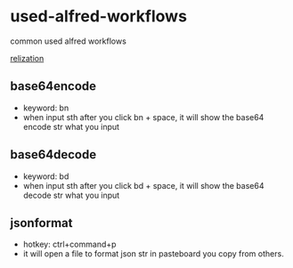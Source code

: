 # used-alfred-workflows
common used alfred workflows

[relization](https://blog.mashpolo.com/2020/07/06/4%E6%8A%80%E6%9C%AF%E7%AC%94%E8%AE%B0/%E5%88%9B%E5%BB%BAalfred%20workflow%E5%B1%95%E7%A4%BA%E7%BB%93%E6%9E%9C/)

## base64encode
- keyword: bn
- when input sth after you click bn + space, it will show the base64 encode str what you input

## base64decode
- keyword: bd
- when input sth after you click bd + space, it will show the base64 decode str what you input


## jsonformat
- hotkey: ctrl+command+p
- it will open a file to format json str in pasteboard you copy from others.

